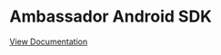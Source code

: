 # Ambassador Android SDK

[View Documentation](https://github.com/GetAmbassador/documentation/blob/master/documentation/process/mobile/android_guides.md)
